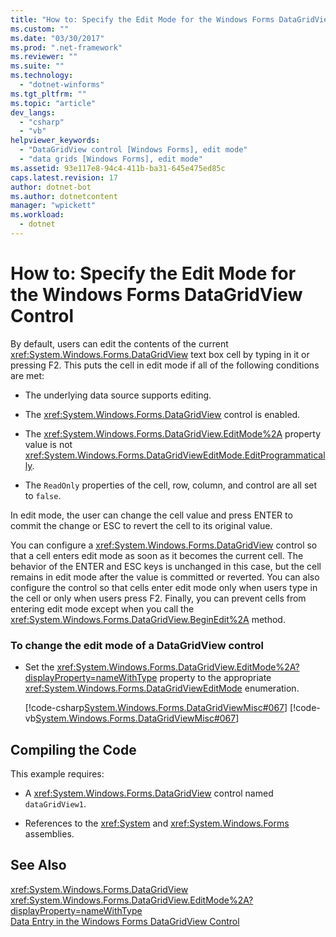 ```yaml
---
title: "How to: Specify the Edit Mode for the Windows Forms DataGridView Control"
ms.custom: ""
ms.date: "03/30/2017"
ms.prod: ".net-framework"
ms.reviewer: ""
ms.suite: ""
ms.technology: 
  - "dotnet-winforms"
ms.tgt_pltfrm: ""
ms.topic: "article"
dev_langs: 
  - "csharp"
  - "vb"
helpviewer_keywords: 
  - "DataGridView control [Windows Forms], edit mode"
  - "data grids [Windows Forms], edit mode"
ms.assetid: 93e117e8-94c4-411b-ba31-645e475ed85c
caps.latest.revision: 17
author: dotnet-bot
ms.author: dotnetcontent
manager: "wpickett"
ms.workload: 
  - dotnet
---
```

# How to: Specify the Edit Mode for the Windows Forms DataGridView Control
By default, users can edit the contents of the current <xref:System.Windows.Forms.DataGridView> text box cell by typing in it or pressing F2. This puts the cell in edit mode if all of the following conditions are met:  
  
-   The underlying data source supports editing.  
  
-   The <xref:System.Windows.Forms.DataGridView> control is enabled.  
  
-   The <xref:System.Windows.Forms.DataGridView.EditMode%2A> property value is not <xref:System.Windows.Forms.DataGridViewEditMode.EditProgrammatically>.  
  
-   The `ReadOnly` properties of the cell, row, column, and control are all set to `false`.  
  
 In edit mode, the user can change the cell value and press ENTER to commit the change or ESC to revert the cell to its original value.  
  
 You can configure a <xref:System.Windows.Forms.DataGridView> control so that a cell enters edit mode as soon as it becomes the current cell. The behavior of the ENTER and ESC keys is unchanged in this case, but the cell remains in edit mode after the value is committed or reverted. You can also configure the control so that cells enter edit mode only when users type in the cell or only when users press F2. Finally, you can prevent cells from entering edit mode except when you call the <xref:System.Windows.Forms.DataGridView.BeginEdit%2A> method.  
  
### To change the edit mode of a DataGridView control  
  
-   Set the <xref:System.Windows.Forms.DataGridView.EditMode%2A?displayProperty=nameWithType> property to the appropriate <xref:System.Windows.Forms.DataGridViewEditMode> enumeration.  
  
     [!code-csharp[System.Windows.Forms.DataGridViewMisc#067](../../../../samples/snippets/csharp/VS_Snippets_Winforms/System.Windows.Forms.DataGridViewMisc/CS/datagridviewmisc.cs#067)]
     [!code-vb[System.Windows.Forms.DataGridViewMisc#067](../../../../samples/snippets/visualbasic/VS_Snippets_Winforms/System.Windows.Forms.DataGridViewMisc/VB/datagridviewmisc.vb#067)]  
  
## Compiling the Code  
 This example requires:  
  
-   A <xref:System.Windows.Forms.DataGridView> control named `dataGridView1`.  
  
-   References to the <xref:System> and <xref:System.Windows.Forms> assemblies.  
  
## See Also  
 <xref:System.Windows.Forms.DataGridView>  
 <xref:System.Windows.Forms.DataGridView.EditMode%2A?displayProperty=nameWithType>  
 [Data Entry in the Windows Forms DataGridView Control](../../../../docs/framework/winforms/controls/data-entry-in-the-windows-forms-datagridview-control.md)
